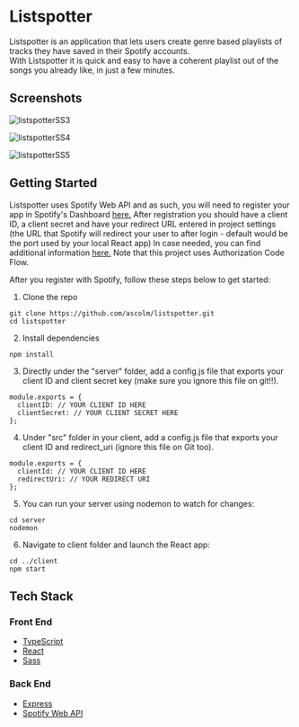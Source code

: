 # Listspotter
Listspotter is an application that lets users create genre based playlists of tracks they have saved in their Spotify accounts. <br>
With Listspotter it is quick and easy to have a coherent playlist out of the songs you already like, in just a few minutes.

## Screenshots
![listspotterSS3](https://user-images.githubusercontent.com/65975591/113475350-5c90a580-9475-11eb-9407-3982e427a6ba.png)

![listspotterSS4](https://user-images.githubusercontent.com/65975591/113475359-674b3a80-9475-11eb-8140-c23d0e5996e9.png)

![listspotterSS5](https://user-images.githubusercontent.com/65975591/113475362-6c0fee80-9475-11eb-981a-da925b7308ef.png)

## Getting Started
Listspotter uses Spotify Web API and as such, you will need to register your app in Spotify's Dashboard [here.](https://developer.spotify.com/dashboard/login) After registration you should have a client ID, a client secret and have your redirect URL entered in project settings (the URL that Spotify will redirect your user to after login - default would be the port used by your local React app) In case needed, you can find additional information [here.](https://developer.spotify.com/documentation/general/guides/authorization-guide/) Note that this project uses Authorization Code Flow.

After you register with Spotify, follow these steps below to get started:

1. Clone the repo
```
git clone https://github.com/ascolm/listspotter.git
cd listspotter
```

2. Install dependencies
```
npm install
```

3. Directly under the "server" folder, add a config.js file that exports your client ID and client secret key (make sure you ignore this file on git!!).
```
module.exports = {
  clientID: // YOUR CLIENT ID HERE
  clientSecret: // YOUR CLIENT SECRET HERE
};
```

4. Under "src" folder in your client, add a config.js file that exports your client ID and redirect_uri (ignore this file on Git too).
```
module.exports = {
  clientId: // YOUR CLIENT ID HERE
  redirectUri: // YOUR REDIRECT URI
};
```

5. You can run your server using nodemon to watch for changes:
```
cd server
nodemon
```

6. Navigate to client folder and launch the React app:
```
cd ../client
npm start
```

## Tech Stack
### Front End
- [TypeScript](https://www.typescriptlang.org/)
- [React](https://reactjs.org/)
- [Sass](https://sass-lang.com/)

### Back End
- [Express](http://expressjs.com/)
- [Spotify Web API](https://developer.spotify.com/documentation/web-api/)
